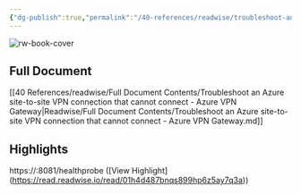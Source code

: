```yaml
---
{"dg-publish":true,"permalink":"/40-references/readwise/troubleshoot-an-azure-site-to-site-vpn-connection-that-cannot-connect-azure-vpn-gateway/","tags":["rw/articles"]}
---
```


![rw-book-cover](https://readwise-assets.s3.amazonaws.com/media/uploaded_book_covers/profile_921743/logo-ms-social_EwoQvNA.png)

## Full Document
[[40 References/readwise/Full Document Contents/Troubleshoot an Azure site-to-site VPN connection that cannot connect - Azure VPN Gateway\|Readwise/Full Document Contents/Troubleshoot an Azure site-to-site VPN connection that cannot connect - Azure VPN Gateway.md]]

## Highlights
https://<YourVirtualNetworkGatewayIP>:8081/healthprobe ([View Highlight] (https://read.readwise.io/read/01h4d487bnqs899hp6z5ay7q3a))


